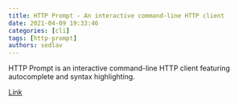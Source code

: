 ```yaml
---
title: HTTP Prompt - An interactive command-line HTTP client
date: 2021-04-09 19:33:46
categories: [cli]
tags: [http-prompt]
authors: sedlav
---
```


HTTP Prompt is an interactive command-line HTTP client featuring autocomplete and syntax highlighting.

[Link](https://http-prompt.com/)
